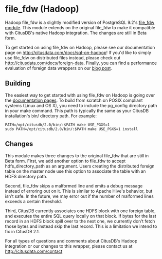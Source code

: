 file_fdw (Hadoop)
=================

Hadoop file_fdw is a slightly modified version of PostgreSQL 9.2's [file_fdw
module](http://www.postgresql.org/docs/9.2/static/file-fdw.html). This module
extends on the original file_fdw to make it compatible with CitusDB's native
Hadoop integration. The changes are still in Beta form.

To get started on using file_fdw on Hadoop, please see our documentation page on
http://citusdata.com/docs/sql-on-hadoop! If you'd like to simply use file_fdw on
distributed files instead, please check out
http://citusdata.com/docs/foreign-data. Finally, you can find a performance
evaluation of foreign data wrappers on our [blog
post](http://citusdata.com/blog/50-postgresql-foreign-file-performance).

Building
--------

The easiest way to get started with using file_fdw on Hadoop is going over the
[documentation pages](http://citusdata.com/docs/sql-on-hadoop). To build from
scratch on POSIX compliant systems (Linux and OS X), you need to include the
pg_config directory path in your make command. This path is typically the same
as your CitusDB installation's bin/ directory path. For example:

    PATH=/opt/citusdb/2.0/bin/:$PATH make USE_PGXS=1
    sudo PATH=/opt/citusdb/2.0/bin/:$PATH make USE_PGXS=1 install

Changes
-------

This module makes three changes to the original file_fdw that are still in Beta
form. First, we add another option to file_fdw to accept hdfs_directory_path as
an argument. Users creating the distributed foreign table on the master node use
this option to associate the table with an HDFS directory path.

Second, file_fdw skips a malformed line and emits a debug message instead of
erroring out on it. This is similar to Apache Hive's behavior, but isn't safe.
In the future, we may error out if the number of malformed lines exceeds a
certain threshold.

Third, CitusDB currently associates one HDFS block with one foreign table, and
executes the entire SQL query locally on that block. If bytes for the last
record in an HDFS block spill over to the next one, we currently don't fetch
those bytes and instead skip the last record. This is a limitation we intend to
fix in CitusDB 2.1.

For all types of questions and comments about CitusDB's Hadoop integration or
our changes to this wrapper, please contact us at http://citusdata.com/contact

